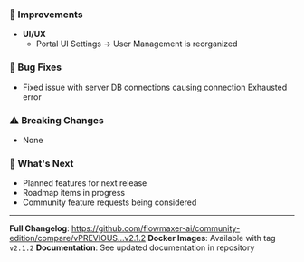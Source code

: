 ### 🔧 Improvements

- **UI/UX**
  - Portal UI Settings -> User Management is reorganized

### 🐛 Bug Fixes

- Fixed issue with server DB connections causing connection Exhausted error

### ⚠️ Breaking Changes

- None

### 🎯 What's Next

- Planned features for next release
- Roadmap items in progress
- Community feature requests being considered

---

**Full Changelog**: https://github.com/flowmaxer-ai/community-edition/compare/vPREVIOUS...v2.1.2
**Docker Images**: Available with tag `v2.1.2`
**Documentation**: See updated documentation in repository

